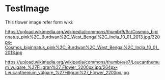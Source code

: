 # TestImage
This flower image refer form wiki:

https://upload.wikimedia.org/wikipedia/commons/thumb/9/9c/Cosmos_bipinnatus_pink%2C_Burdwan%2C_West_Bengal%2C_India_10_01_2013.jpg/320px-Cosmos_bipinnatus_pink%2C_Burdwan%2C_West_Bengal%2C_India_10_01_2013.jpg

https://upload.wikimedia.org/wikipedia/commons/thumb/e/e7/Leucanthemum_vulgare_%27Filigran%27_Flower_2200px.jpg/264px-Leucanthemum_vulgare_%27Filigran%27_Flower_2200px.jpg
